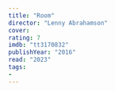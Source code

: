 ```yaml
---
title: "Room"
director: "Lenny Abrahamson"
cover: 
rating: 7
imdb: "tt3170832"
publishYear: "2016"
read: "2023"
tags:
- 
---
```

